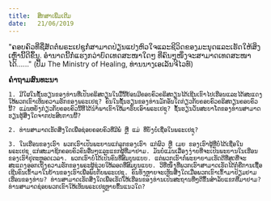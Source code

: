 ```yaml
---
title:  ສຶກສາເພີ່ມເຕີມ
date:   21/06/2019
---
```


"ຄອບຄົວທີ່ຊື່ສັດຕໍ່ພຣະເຢຊູກໍ່ສາມາດປ່ຽນແປງຫົວໃຈແລະຊີວິດຂອງມະນຸດແລະເຮັດໃຫ້ສິ່ງເຫຼົ່ານີ້ດີຂຶ້ນ. ອຳນາດນີ້ກໍ່ແຮງກວ່າບົດເທດສະໜາໃດໆ ທີ່ຄົນໆໜຶ່ງຈະສາມາດເທດສະໜາໄດ້......" (ປຶ້ມ The Ministry of Healing, ທ່ານນາງເອເລັນຈີໄວທ໌) 

**ຄຳຖາມສົນທະນາ**

`1. ມີໃຜໃນຊັ້ນຮຽນຂອງທ່ານທີ່ເປັນຄຣິສຕຽນໃນມື້ນີ້ຍ້ອນມີຄອບຄົວຄຣິສຕຽນໄດ້ເຊີນເຂົາໄປເຮືອນແລະໄດ້ສະແດງໃຫ້ພວກເຂົາເຫັນຄວາມຮັກຂອງພຣະເຢຊູ? ຄົນໃນຊັ້ນຮຽນຂອງທ່ານມັກອັນໃດກ່ຽວກັບຄອບຄົວຄຣິສຕຽນຄອບຄົວນີ້? ແມ່ນຫຍັງກ່ຽວກັບຄອບຄົວນີ້ທີ່ໄດ້ນຳພາເຂົາໃຫ້ມາຮັບເອົາພຣະເຢຊູ? ຊັ້ນຮຽນວັນສະບາໂຕຂອງທ່ານສາມາດຮຽນຮູ້ສິ່ງໃດຈາກປະສົບການນີ້?`

`2. ທ່ານສາມາດເຮັດສິ່ງໃດເພື່ອຊ່ອຍຄອບຄົວທີ່ມີພໍ່ ຫຼື ແມ່ ທີ່ຍັງບໍ່ເຊື່ອໃນພຣະເຢຊູ?`

`3. ໃນເຮືອນຂອງເຮົາ ພວກເຮົາເປັນພະຍານແກ່ລູກຂອງເຮົາ ແກ່ຜົວ ຫຼື ເມຍ ຂອງເຮົາຜູ້ທີ່ບໍ່ໄດ້ເຊື່ອໃນພຣະເຢຊູ ແກ່ສະມາຊິກຄອບຄົວຄົນອື່ນໆແລະແຂກຜູ້ທີ່ມາຢາມ. ມັນບໍ່ແມ່ນເລື່ອງງ່າຍທີ່ຈະເປັນພະຍານໃນເຮືອນຂອງເຮົາຢູ່ຕະຫຼອດເວລາ. ພວກເຮົາບໍ່ໄດ້ເປັນຄົນທີ່ສົມບູນແບບ. ແຕ່ພວກເຮົາກໍ່ພະຍາຍາມເຮັດດີທີ່ສຸດທີ່ຈະສະແດງອອກເຖິງຄວາມຮັກຂອງພຣະຜູ້ຊ່ວຍໃຫ້ລອດທີ່ສົມບູນແບບ. ວິທີ່ໜຶ່ງທີ່ພວກເຮົາສາມາດເຮັດໄດ້ກໍ່ຄືການເຊື້ອເຊີນຄົນເຂົ້າມາໃນບ້ານຂອງເຮົາເພື່ອພົບກັບພຣະເຢຊູ. ຄົນທັງຫຼາຍຈະເຫັນສິ່ງໃດເມື່ອພວກເຂົາເຂົ້າມາຢ້ຽມຢາມເຮືອນຂອງທ່ານ? ທ່ານສາມາດເຮັດສິ່ງໃດເພື່ອເຮັດໃຫ້ເຮືອນຂອງທ່ານເປັນສະຖານທີ່ໆດີຂຶ້ນສຳລັບແຂກທີ່ມາຢາມ? ທ່ານສາມາດຊ່ອຍພວກເຂົາໃຫ້ເຫັນພຣະເຢຊູຫຼາຍຂຶ້ນແນວໃດ? `